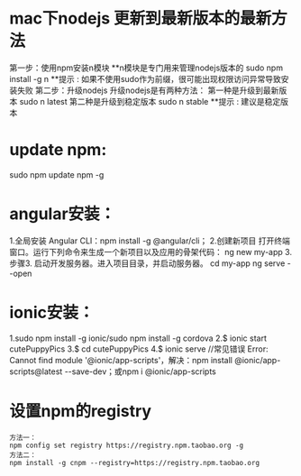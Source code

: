# mac下nodejs 更新到最新版本的最新方法 
第一步：使用npm安装n模块
**n模块是专门用来管理nodejs版本的
sudo npm install -g n
**提示 : 如果不使用sudo作为前缀，很可能出现权限访问异常导致安装失败
第二步：升级nodejs
升级nodejs是有两种方法： 
第一种是升级到最新版本
sudo n latest
第二种是升级到稳定版本
sudo n stable
**提示 : 建议是稳定版本 

# update npm:
sudo npm update npm -g

# angular安装：
1.全局安装 Angular CLI：npm install -g @angular/cli；
2.创建新项目
打开终端窗口。运行下列命令来生成一个新项目以及应用的骨架代码：
ng new my-app
3.步骤3. 启动开发服务器。进入项目目录，并启动服务器。
cd my-app
ng serve --open

# ionic安装：
1.sudo npm install -g ionic/sudo npm install -g cordova
2.$ ionic start cutePuppyPics
3.$ cd cutePuppyPics
4.$ ionic serve
//常见错误
Error: Cannot find module '@ionic/app-scripts'，解决：npm install @ionic/app-scripts@latest --save-dev；或npm i @ionic/app-scripts

# 设置npm的registry
```shell
方法一：
npm config set registry https://registry.npm.taobao.org -g
方法二：
npm install -g cnpm --registry=https://registry.npm.taobao.org
```
